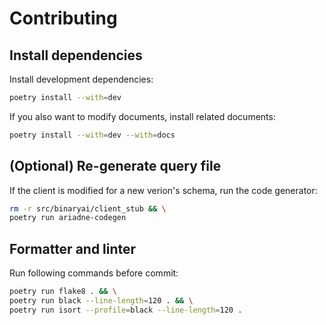 # Contributing

## Install dependencies

Install development dependencies:

```bash
poetry install --with=dev
```

If you also want to modify documents, install related documents:

```bash
poetry install --with=dev --with=docs
```

## (Optional) Re-generate query file

If the client is modified for a new verion's schema, run the code generator:

```bash
rm -r src/binaryai/client_stub && \
poetry run ariadne-codegen
```

## Formatter and linter

Run following commands before commit:

```sh
poetry run flake8 . && \
poetry run black --line-length=120 . && \
poetry run isort --profile=black --line-length=120 .
```
